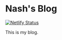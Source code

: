 # Nash's Blog

[![Netlify Status](https://api.netlify.com/api/v1/badges/32cc2cab-74a9-4181-bd33-7fbe8f08049c/deploy-status)](https://app.netlify.com/sites/suspicious-agnesi-54bb61/deploys)

This is my blog.
